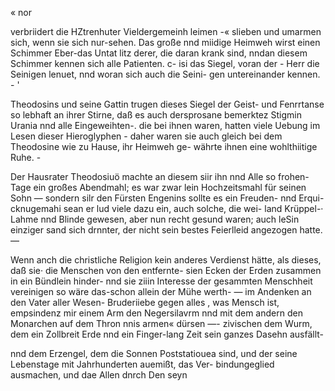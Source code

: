 « nor

verbriidert die HZtrenhuter Vieldergemeinh leimen -« slieben
und umarmen sich, wenn sie sich nur-sehen. Das große
nnd miidige Heimweh wirst einen Schimmer Eber-das Untat
litz derer, die daran krank sind, nndan diesem Schimmer
kennen sich alle Patienten. c- isi das Siegel, voran der -
Herr die Seinigen lenuet, nnd woran sich auch die Seini-
gen untereinander kennen. - '

Theodosins und seine Gattin trugen dieses Siegel
der Geist- und Fenrrtanse so lebhaft an ihrer Stirne, daß
es auch dersprosane bemerktez Stigmin Urania nnd
alle Eingeweihten-. die bei ihnen waren, hatten viele Uebung
im Lesen dieser Hieroglyphen - daher waren sie auch gleich
bei dem Theodosine wie zu Hause, ihr Heimweh ge-
währte ihnen eine wohlthiitige Ruhe. -

Der Hausrater Theodosiuö machte an diesem siir ihn
nnd Alle so frohen-Tage ein großes Abendmahl; es war
zwar lein Hochzeitsmahl für seinen Sohn — sondern silr
den Fürsten Engenins sollte es ein Freuden- nnd Erqui-
cknugemahi sean er lud viele dazu ein, auch solche, die wei-
land Krüppel-· Lahme nnd Blinde gewesen, aber nun recht
gesund waren; auch leSin einziger sand sich drnnter, der
nicht sein bestes Feierlleid angezogen hatte. —

Wenn anch die christliche Religion kein anderes Verdienst
hätte, als dieses, daß sie· die Menschen von den entfernte-
sien Ecken der Erden zusammen in ein Bündlein hinder-
nnd sie ziiin Interesse der gesammten Menschheit vereinigen
so wäre das-schon allein der Mühe werth- — im Andenken
an den Vater aller Wesen- Bruderiiebe gegen alles , was
Mensch ist, empsindenz mir einem Arm den Negersilavrm
nnd mit dem andern den Monarchen auf dem Thron nnis
armen« dürsen —- zivischen dem Wurm, dem ein Zollbreit
Erde nnd ein Finger-lang Zeit sein ganzes Dasehn ausfällt-

nnd dem Erzengel, dem die Sonnen Poststatiouea sind, und
der seine Lebenstage mit Jahrhunderten auemißt, das Ver-
bindungeglied ausmachen, und dae Allen dnrch Den seyn

